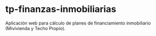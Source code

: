 # tp-finanzas-inmobiliarias
Aplicación web para cálculo de planes de financiamiento inmobiliario (Mivivienda y Techo Propio).
